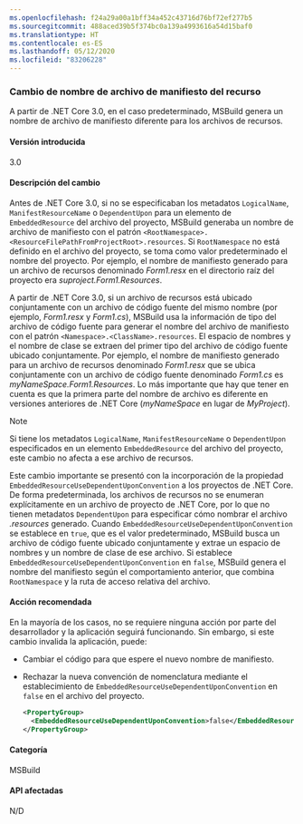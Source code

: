 ```yaml
---
ms.openlocfilehash: f24a29a00a1bff34a452c43716d76bf72ef277b5
ms.sourcegitcommit: 488aced39b5f374bc0a139a4993616a54d15baf0
ms.translationtype: HT
ms.contentlocale: es-ES
ms.lasthandoff: 05/12/2020
ms.locfileid: "83206228"
---
```

### <a name="resource-manifest-file-name-change"></a>Cambio de nombre de archivo de manifiesto del recurso

A partir de .NET Core 3.0, en el caso predeterminado, MSBuild genera un nombre de archivo de manifiesto diferente para los archivos de recursos.

#### <a name="version-introduced"></a>Versión introducida

3.0

#### <a name="change-description"></a>Descripción del cambio

Antes de .NET Core 3.0, si no se especificaban los metadatos `LogicalName`, `ManifestResourceName` o `DependentUpon` para un elemento de `EmbeddedResource` del archivo del proyecto, MSBuild generaba un nombre de archivo de manifiesto con el patrón `<RootNamespace>.<ResourceFilePathFromProjectRoot>.resources`. Si `RootNamespace` no está definido en el archivo del proyecto, se toma como valor predeterminado el nombre del proyecto. Por ejemplo, el nombre de manifiesto generado para un archivo de recursos denominado *Form1.resx* en el directorio raíz del proyecto era *suproject.Form1.Resources*.

A partir de .NET Core 3.0, si un archivo de recursos está ubicado conjuntamente con un archivo de código fuente del mismo nombre (por ejemplo, *Form1.resx* y *Form1.cs*), MSBuild usa la información de tipo del archivo de código fuente para generar el nombre del archivo de manifiesto con el patrón `<Namespace>.<ClassName>.resources`. El espacio de nombres y el nombre de clase se extraen del primer tipo del archivo de código fuente ubicado conjuntamente. Por ejemplo, el nombre de manifiesto generado para un archivo de recursos denominado *Form1.resx* que se ubica conjuntamente con un archivo de código fuente denominado *Form1.cs* es *myNameSpace.Form1.Resources*. Lo más importante que hay que tener en cuenta es que la primera parte del nombre de archivo es diferente en versiones anteriores de .NET Core (*myNameSpace* en lugar de *MyProject*).

> [!NOTE]
> Si tiene los metadatos `LogicalName`, `ManifestResourceName` o `DependentUpon` especificados en un elemento `EmbeddedResource` del archivo del proyecto, este cambio no afecta a ese archivo de recursos.

Este cambio importante se presentó con la incorporación de la propiedad `EmbeddedResourceUseDependentUponConvention` a los proyectos de .NET Core. De forma predeterminada, los archivos de recursos no se enumeran explícitamente en un archivo de proyecto de .NET Core, por lo que no tienen metadatos `DependentUpon` para especificar cómo nombrar el archivo *.resources* generado. Cuando `EmbeddedResourceUseDependentUponConvention` se establece en `true`, que es el valor predeterminado, MSBuild busca un archivo de código fuente ubicado conjuntamente y extrae un espacio de nombres y un nombre de clase de ese archivo. Si establece `EmbeddedResourceUseDependentUponConvention` en `false`, MSBuild genera el nombre del manifiesto según el comportamiento anterior, que combina `RootNamespace` y la ruta de acceso relativa del archivo.

#### <a name="recommended-action"></a>Acción recomendada

En la mayoría de los casos, no se requiere ninguna acción por parte del desarrollador y la aplicación seguirá funcionando. Sin embargo, si este cambio invalida la aplicación, puede:

- Cambiar el código para que espere el nuevo nombre de manifiesto.

- Rechazar la nueva convención de nomenclatura mediante el establecimiento de `EmbeddedResourceUseDependentUponConvention` en `false` en el archivo del proyecto.

  ```xml
  <PropertyGroup>
    <EmbeddedResourceUseDependentUponConvention>false</EmbeddedResourceUseDependentUponConvention>
  </PropertyGroup>
  ```

#### <a name="category"></a>Categoría

MSBuild

#### <a name="affected-apis"></a>API afectadas

N/D
